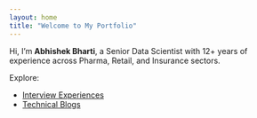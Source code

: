 ```yaml
---
layout: home
title: "Welcome to My Portfolio"
---
```


Hi, I’m **Abhishek Bharti**, a Senior Data Scientist with 12+ years of experience across Pharma, Retail, and Insurance sectors. 

Explore:
- [Interview Experiences](about.md)
- [Technical Blogs](blog.md)
